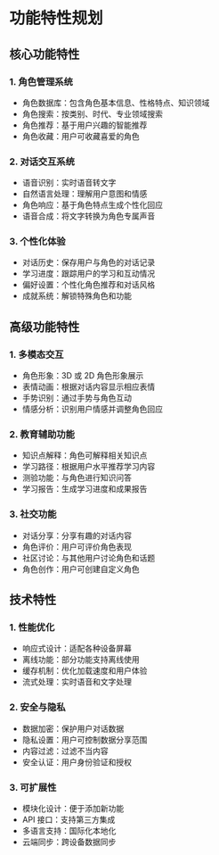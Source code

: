 # 功能特性规划

## 核心功能特性

### 1. 角色管理系统
- 角色数据库：包含角色基本信息、性格特点、知识领域
- 角色搜索：按类别、时代、专业领域搜索
- 角色推荐：基于用户兴趣的智能推荐
- 角色收藏：用户可收藏喜爱的角色

### 2. 对话交互系统
- 语音识别：实时语音转文字
- 自然语言处理：理解用户意图和情感
- 角色响应：基于角色特点生成个性化回应
- 语音合成：将文字转换为角色专属声音

### 3. 个性化体验
- 对话历史：保存用户与角色的对话记录
- 学习进度：跟踪用户的学习和互动情况
- 偏好设置：个性化角色推荐和对话风格
- 成就系统：解锁特殊角色和功能

## 高级功能特性

### 1. 多模态交互
- 角色形象：3D 或 2D 角色形象展示
- 表情动画：根据对话内容显示相应表情
- 手势识别：通过手势与角色互动
- 情感分析：识别用户情感并调整角色回应

### 2. 教育辅助功能
- 知识点解释：角色可解释相关知识点
- 学习路径：根据用户水平推荐学习内容
- 测验功能：与角色进行知识问答
- 学习报告：生成学习进度和成果报告

### 3. 社交功能
- 对话分享：分享有趣的对话内容
- 角色评价：用户可评价角色表现
- 社区讨论：与其他用户讨论角色和话题
- 角色创作：用户可创建自定义角色

## 技术特性

### 1. 性能优化
- 响应式设计：适配各种设备屏幕
- 离线功能：部分功能支持离线使用
- 缓存机制：优化加载速度和用户体验
- 流式处理：实时语音和文字处理

### 2. 安全与隐私
- 数据加密：保护用户对话数据
- 隐私设置：用户可控制数据分享范围
- 内容过滤：过滤不当内容
- 安全认证：用户身份验证和授权

### 3. 可扩展性
- 模块化设计：便于添加新功能
- API 接口：支持第三方集成
- 多语言支持：国际化本地化
- 云端同步：跨设备数据同步
